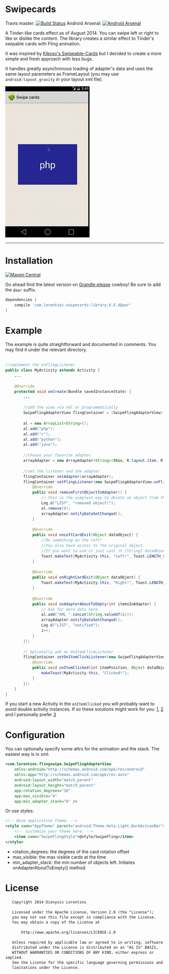 Swipecards
==========

Travis master: [![Build Status](https://travis-ci.org/Diolor/Swipecards.svg?branch=master)](https://travis-ci.org/Diolor/Swipecards)
Android Arsenal: [![Android Arsenal](https://img.shields.io/badge/Android%20Arsenal-Swipecards-brightgreen.svg?style=flat)](https://android-arsenal.com/details/1/1028)


A Tinder-like cards effect as of August 2014. You can swipe left or right to like or dislike the content.
The library creates a similar effect to Tinder's swipable cards with Fling animation.

It was inspired by [Kikoso's Swipeable-Cards] but I decided to create a more simple and fresh approach with less bugs.

It handles greatly asynchronous loading of adapter's data and uses the same layout parameters as FrameLayout (you may use `android:layout_gravity` in your layout xml file).

![ ](/screenshot.gif)

---


Installation
=======

[![Maven Central](https://maven-badges.herokuapp.com/maven-central/com.lorentzos.swipecards/library/badge.svg)](https://maven-badges.herokuapp.com/maven-central/com.lorentzos.swipecards/library)

Go ahead find the latest version on [Grandle please] cowboy! 
Be sure to add the `@aar` suffix.


```groovy
dependencies {
    compile 'com.lorentzos.swipecards:library:X.X.X@aar'
}
```



Example
=======

The example is quite straightforward and documented in comments. 
You may find it under the relevant directory.


```java

//implement the onFlingListener
public class MyActivity extends Activity {
    ...

    @Override
    protected void onCreate(Bundle savedInstanceState) {
        ...

        //add the view via xml or programmatically
        SwipeFlingAdapterView flingContainer = (SwipeFlingAdapterView) findViewById(R.id.frame);

        al = new ArrayList<String>();
        al.add("php");
        al.add("c");
        al.add("python");
        al.add("java");

        //choose your favorite adapter
        arrayAdapter = new ArrayAdapter<String>(this, R.layout.item, R.id.helloText, al );
        
        //set the listener and the adapter
        flingContainer.setAdapter(arrayAdapter);
        flingContainer.setFlingListener(new SwipeFlingAdapterView.onFlingListener() {
            @Override
            public void removeFirstObjectInAdapter() {
                // this is the simplest way to delete an object from the Adapter (/AdapterView)
                Log.d("LIST", "removed object!");
                al.remove(0);
                arrayAdapter.notifyDataSetChanged();
            }

            @Override
            public void onLeftCardExit(Object dataObject) {
                //Do something on the left!
                //You also have access to the original object.
                //If you want to use it just cast it (String) dataObject
                Toast.makeText(MyActivity.this, "Left!", Toast.LENGTH_SHORT).show();
            }

            @Override
            public void onRightCardExit(Object dataObject) {
                Toast.makeText(MyActivity.this, "Right!", Toast.LENGTH_SHORT).show();
            }

            @Override
            public void onAdapterAboutToEmpty(int itemsInAdapter) {
                // Ask for more data here
                al.add("XML ".concat(String.valueOf(i)));
                arrayAdapter.notifyDataSetChanged();
                Log.d("LIST", "notified");
                i++;
            }
        });
        
        // Optionally add an OnItemClickListener
        flingContainer.setOnItemClickListener(new SwipeFlingAdapterView.OnItemClickListener() {
            @Override
            public void onItemClicked(int itemPosition, Object dataObject) {
                makeToast(MyActivity.this, "Clicked!");
            }
        });
    }
}
```

If you start a new Activity in the `onItemClicked` you will probably want to avoid double activity instances.
If so these solutions might work for you: [1](http://stackoverflow.com/a/8077776/1447885), 
[2](http://stackoverflow.com/a/17270364/1447885) and I personally prefer [3](http://stackoverflow.com/a/21906867/1447885)



Configuration
=============

You can optionally specify some attrs for the animation and the stack. The easiest way is in xml:

```xml
<com.lorentzos.flingswipe.SwipeFlingAdapterView
    xmlns:android="http://schemas.android.com/apk/res/android"
    xmlns:app="http://schemas.android.com/apk/res-auto"
    android:layout_width="match_parent"
    android:layout_height="match_parent"
    app:rotation_degrees="16"
    app:max_visible="4"
    app:min_adapter_stack="6" />
```

Or use styles:

```xml
<!-- Base application theme. -->
<style name="AppTheme" parent="android:Theme.Holo.Light.DarkActionBar">
    <!-- Customize your theme here. -->
    <item name="SwipeFlingStyle">@style/SwipeFling</item>
</style>
```

- rotation_degrees: the degrees of the card rotation offset
- max_visible: the max visible cards at the time
- min_adapter_stack: the min number of objects left. Initiates onAdapterAboutToEmpty() method.

License
======

```
   Copyright 2014 Dionysis Lorentzos

   Licensed under the Apache License, Version 2.0 (the "License");
   you may not use this file except in compliance with the License.
   You may obtain a copy of the License at

       http://www.apache.org/licenses/LICENSE-2.0

   Unless required by applicable law or agreed to in writing, software
   distributed under the License is distributed on an "AS IS" BASIS,
   WITHOUT WARRANTIES OR CONDITIONS OF ANY KIND, either express or implied.
   See the License for the specific language governing permissions and
   limitations under the License.
```

[Grandle please]:http://gradleplease.appspot.com/#com.lorentzos.swipecards
[Kikoso's Swipeable-Cards]:https://github.com/kikoso/Swipeable-Cards
